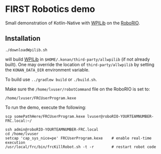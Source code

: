 # FIRST Robotics demo

Small demonstration of Kotlin-Native with [WPILib](https://github.com/wpilibsuite/allwpilib#wpilib-mission) on the [RoboRIO](http://www.ni.com/en-us/landing/first.html).

## Installation

    ./downloadWpilib.sh

will build [WPILib](https://github.com/wpilibsuite/allwpilib) in
`$HOME/.konan/third-party/allwpilib` (if not already built). One may override the location of
`third-party/allwpilib` by setting the `KONAN_DATA_DIR` environment variable.

To build use `../gradlew build` or `./build.sh`.

Make sure the `/home/lvuser/robotCommand` file on the RoboRIO is set to:

    /home/lvuser/FRCUserProgram.kexe
    
To run the demo, execute the following:

    scp somePathHere/FRCUserProgram.kexe lvuser@roboRIO-YOURTEAMNUMBER-FRC.local:~/
    
    ssh admin@roboRIO-YOURTEAMNUMBER-FRC.local
    cd /home/lvuser
    setcap 'cap_sys_nice=pe' FRCUserProgram.kexe    # enable real-time execution
    /usr/local/frc/bin/frcKillRobot.sh -t -r        # restart robot code